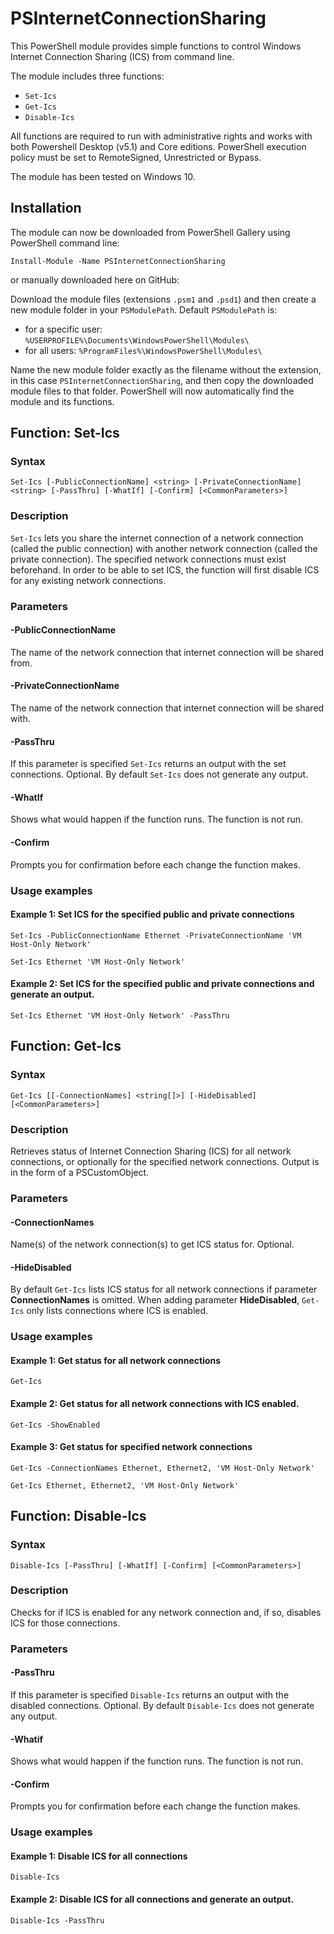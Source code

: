 # PSInternetConnectionSharing
This PowerShell module provides simple functions to control Windows Internet Connection Sharing (ICS) from command line.

The module includes three functions:
* `Set-Ics`
* `Get-Ics`
* `Disable-Ics` 

All functions are required to run with administrative rights and works with both Powershell Desktop (v5.1) and Core editions. PowerShell execution policy must be set to RemoteSigned, Unrestricted or Bypass.

The module has been tested on Windows 10.
## Installation
The module can now be downloaded from PowerShell Gallery using PowerShell command line:

`Install-Module -Name PSInternetConnectionSharing`

or manually downloaded here on GitHub:

Download the module files (extensions `.psm1` and `.psd1`) and then create a new module folder in your `PSModulePath`. Default `PSModulePath` is:

- for a specific user: `%USERPROFILE%\Documents\WindowsPowerShell\Modules\`
- for all users: `%ProgramFiles%\WindowsPowerShell\Modules\`

Name the new module folder exactly as the filename without the extension, in this case `PSInternetConnectionSharing`, and then copy the downloaded module files to that folder. PowerShell will now automatically find the module and its functions.
## Function: Set-Ics
### Syntax
```
Set-Ics [-PublicConnectionName] <string> [-PrivateConnectionName] <string> [-PassThru] [-WhatIf] [-Confirm] [<CommonParameters>]
```
### Description
`Set-Ics` lets you share the internet connection of a network connection (called the public connection) with another network connection (called the private connection). The specified network connections must exist beforehand. In order to be able to set ICS, the function will first disable ICS for any existing network connections.
### Parameters
#### -PublicConnectionName
The name of the network connection that internet connection will be shared from.
#### -PrivateConnectionName
The name of the network connection that internet connection will be shared with.
#### -PassThru
If this parameter is specified `Set-Ics` returns an output with the set connections. Optional. By default `Set-Ics` does not generate any output.
#### -WhatIf
Shows what would happen if the function runs. The function is not run.
#### -Confirm
Prompts you for confirmation before each change the function makes.
### Usage examples
#### Example 1: Set ICS for the specified public and private connections
`Set-Ics -PublicConnectionName Ethernet -PrivateConnectionName 'VM Host-Only Network'`

`Set-Ics Ethernet 'VM Host-Only Network'`
#### Example 2: Set ICS for the specified public and private connections and generate an output.
`Set-Ics Ethernet 'VM Host-Only Network' -PassThru`

## Function: Get-Ics
### Syntax
```
Get-Ics [[-ConnectionNames] <string[]>] [-HideDisabled] [<CommonParameters>]
```
### Description
Retrieves status of Internet Connection Sharing (ICS) for all network connections, or optionally for the specified network connections. Output is in the form of a PSCustomObject.
### Parameters
#### -ConnectionNames
Name(s) of the network connection(s) to get ICS status for. Optional.
#### -HideDisabled
By default `Get-Ics` lists ICS status for all network connections if parameter **ConnectionNames** is omitted. When adding parameter **HideDisabled**, `Get-Ics` only lists connections where ICS is enabled.
### Usage examples
#### Example 1: Get status for all network connections
`Get-Ics`
#### Example 2: Get status for all network connections with ICS enabled.
`Get-Ics -ShowEnabled`
#### Example 3: Get status for specified network connections
`Get-Ics -ConnectionNames Ethernet, Ethernet2, 'VM Host-Only Network'`

`Get-Ics Ethernet, Ethernet2, 'VM Host-Only Network'`

## Function: Disable-Ics
### Syntax
```
Disable-Ics [-PassThru] [-WhatIf] [-Confirm] [<CommonParameters>]
```
### Description
Checks for if ICS is enabled for any network connection and, if so, disables ICS for those connections.
### Parameters
#### -PassThru
If this parameter is specified `Disable-Ics` returns an output with the disabled connections. Optional. By default `Disable-Ics` does not generate any output.
#### -Whatif
Shows what would happen if the function runs. The function is not run.
#### -Confirm
Prompts you for confirmation before each change the function makes.
### Usage examples
#### Example 1: Disable ICS for all connections
`Disable-Ics`
#### Example 2: Disable ICS for all connections and generate an output.
`Disable-Ics -PassThru`
